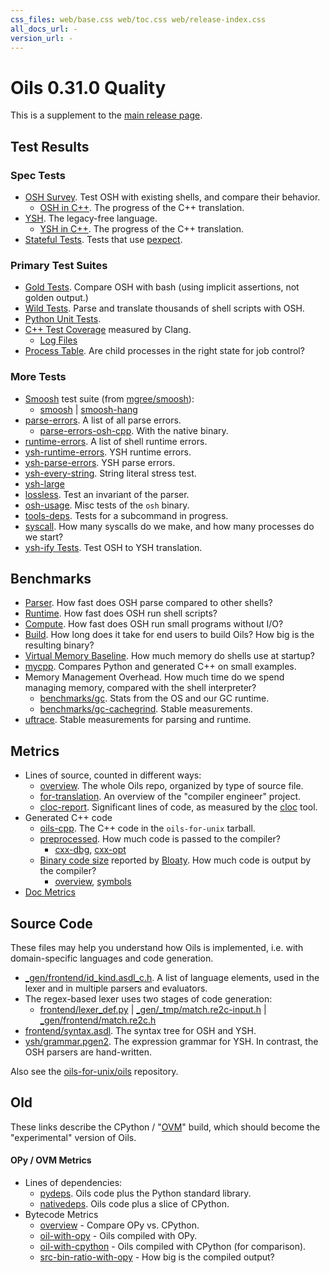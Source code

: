 ```yaml
---
css_files: web/base.css web/toc.css web/release-index.css 
all_docs_url: -
version_url: -
---
```


Oils 0.31.0 Quality
===================

<!-- NOTE: This file is published to /release/$VERSION/quality.html -->

<span class="date">
<!-- REPLACE_WITH_DATE -->
</span>

This is a supplement to the [main release page](index.html).

<div id="toc">
</div>

## Test Results

### Spec Tests

- [OSH Survey](test/spec.wwz/osh-py/index.html).  Test OSH with existing shells,
  and compare their behavior.
  - [OSH in C++](test/spec.wwz/osh-cpp/compare.html).  The progress of the C++
    translation.
- [YSH](test/spec.wwz/ysh-py/index.html).  The legacy-free language.
  - [YSH in C++](test/spec.wwz/ysh-cpp/compare.html).  The progress of the C++
    translation.
- [Stateful Tests](test/spec.wwz/stateful/index.html).  Tests that use
  [pexpect]($xref).

### Primary Test Suites

- [Gold Tests](more-tests.wwz/suite-logs/gold.txt).  Compare OSH with bash
  (using implicit assertions, not golden output.)
- [Wild Tests](test/wild.wwz/).  Parse and translate thousands of shell scripts
  with OSH.
- [Python Unit Tests](more-tests.wwz/unit/).
- [C++ Test Coverage](test/coverage.wwz/unified/html/index.html) measured by
  Clang.
  - [Log Files](test/coverage.wwz/log-files.html)
- [Process Table](more-tests.wwz/process-table/).  Are child processes in the
  right state for job control?

### More Tests

- [Smoosh][] test suite (from [mgree/smoosh][]):
  - [smoosh](test/spec.wwz/smoosh/smoosh.html)
    | [smoosh-hang](test/spec.wwz/smoosh/smoosh-hang.html)
- [parse-errors](more-tests.wwz/suite-logs/parse-errors.txt).  A list of all parse errors.
  - [parse-errors-osh-cpp](more-tests.wwz/suite-logs/parse-errors-osh-cpp.txt).
    With the native binary.
- [runtime-errors](more-tests.wwz/suite-logs/runtime-errors.txt).  A list of shell runtime
  errors.
- [ysh-runtime-errors](more-tests.wwz/suite-logs/ysh-runtime-errors.txt).  YSH
  runtime errors.
- [ysh-parse-errors](more-tests.wwz/suite-logs/ysh-parse-errors.txt).  YSH
  parse errors.
- [ysh-every-string](more-tests.wwz/suite-logs/ysh-every-string.txt).  String
  literal stress test.
- [ysh-large](more-tests.wwz/suite-logs/ysh-large.txt)
- [lossless](more-tests.wwz/suite-logs/lossless.txt).  Test an invariant of the parser.
- [osh-usage](more-tests.wwz/suite-logs/osh-usage.txt).  Misc tests of the `osh` binary.
- [tools-deps](more-tests.wwz/suite-logs/tools-deps.txt).  Tests for a subcommand in
  progress.
- [syscall](more-tests.wwz/syscall/-wwz-index). How many syscalls do we make,
  and how many processes do we start?
- [ysh-ify Tests](more-tests.wwz/suite-logs/ysh-ify.txt).  Test OSH to YSH
  translation.

[Smoosh]: http://shell.cs.pomona.edu/

[mgree/smoosh]: https://github.com/mgree/smoosh/tree/master/tests/shell

## Benchmarks

- [Parser](benchmarks.wwz/osh-parser/).  How fast does OSH
  parse compared to other shells?
- [Runtime](benchmarks.wwz/osh-runtime/).  How fast does OSH run shell
  scripts?
- [Compute](benchmarks.wwz/compute/).  How fast does OSH run small programs
  without I/O?
- [Build](benchmarks.wwz/ovm-build/).  How long does it take for end users to
  build Oils?  How big is the resulting binary?
- [Virtual Memory Baseline](benchmarks.wwz/vm-baseline/).  How much memory do
  shells use at startup?
- [mycpp](benchmarks.wwz/mycpp-examples/).  Compares Python and generated C++
  on small examples.
- Memory Management Overhead.  How much time do we spend managing memory,
compared with the shell interpreter?
  - [benchmarks/gc](benchmarks.wwz/gc/).  Stats from the OS and our GC runtime.
  - [benchmarks/gc-cachegrind](benchmarks.wwz/gc-cachegrind/).  Stable
    measurements.
- [uftrace](benchmarks.wwz/uftrace/).  Stable measurements for parsing and
  runtime.

## Metrics

- Lines of source, counted in different ways:
  - [overview](pub/metrics.wwz/line-counts/overview.html).  The whole Oils
    repo, organized by type of source file.
  - [for-translation](pub/metrics.wwz/line-counts/for-translation.html).  An
    overview of the "compiler engineer" project.
  - [cloc-report](pub/metrics.wwz/line-counts/cloc-report.txt).  Significant
    lines of code, as measured by the [cloc][] tool.
- Generated C++ code
  - [oils-cpp](pub/metrics.wwz/line-counts/oils-cpp.txt).  The C++ code in the
    `oils-for-unix` tarball.
  - [preprocessed](pub/metrics.wwz/preprocessed/-wwz-index).  How much code is
    passed to the compiler?
    - [cxx-dbg](pub/metrics.wwz/preprocessed/cxx-dbg.txt),
      [cxx-opt](pub/metrics.wwz/preprocessed/cxx-opt.txt)
  - [Binary code size](pub/metrics.wwz/oils-for-unix/-wwz-index) reported by
    [Bloaty][].  How much code is output by the compiler?
    - [overview](pub/metrics.wwz/oils-for-unix/overview.txt),
      [symbols](pub/metrics.wwz/oils-for-unix/symbols.txt)
- [Doc Metrics](doc/metrics.txt)

[cloc]: https://github.com/AlDanial/cloc
[Bloaty]: https://github.com/google/bloaty
[OVM]: //www.oilshell.org/cross-ref.html?tag=OVM#OVM

## Source Code

These files may help you understand how Oils is implemented, i.e. with
domain-specific languages and code generation.

- [_gen/frontend/id_kind.asdl_c.h](pub/src-tree.wwz/_gen/frontend/id_kind.asdl_c.h.html).
  A list of language elements, used in the lexer and in multiple parsers and
  evaluators.
- The regex-based lexer uses two stages of code generation:
  - [frontend/lexer_def.py](pub/src-tree.wwz/frontend/lexer_def.py.html)
    | [_gen/_tmp/match.re2c-input.h](pub/src-tree.wwz/_gen/_tmp/match.re2c-input.h.html)
    | [_gen/frontend/match.re2c.h](pub/src-tree.wwz/_gen/frontend/match.re2c.h)
- [frontend/syntax.asdl](pub/src-tree.wwz/frontend/syntax.asdl.html). The syntax tree
  for OSH and YSH.
- [ysh/grammar.pgen2](pub/src-tree.wwz/ysh/grammar.pgen2.html). The
  expression grammar for YSH.  In contrast, the OSH parsers are hand-written.

Also see the [oils-for-unix/oils](https://github.com/oils-for-unix/oils) repository.

## Old

These links describe the CPython / "[OVM]($xref)" build, which should become
the "experimental" version of Oils.

#### OPy / OVM Metrics

- Lines of dependencies:
  - [pydeps](pub/metrics.wwz/line-counts/pydeps.txt).  Oils code plus the Python
    standard library.
  - [nativedeps](pub/metrics.wwz/line-counts/nativedeps.txt).  Oils code plus a
    slice of CPython.
- Bytecode Metrics
  - [overview](pub/metrics.wwz/bytecode/overview.txt) - Compare OPy vs. CPython.
  - [oil-with-opy](pub/metrics.wwz/bytecode/oil-with-opy.txt) - Oils compiled with
    OPy.
  - [oil-with-cpython](pub/metrics.wwz/bytecode/oil-with-cpython.txt) - Oils
    compiled with CPython (for comparison).
  - [src-bin-ratio-with-opy](pub/metrics.wwz/bytecode/src-bin-ratio-with-opy.txt) -
    How big is the compiled output?
